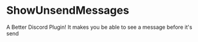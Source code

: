 # ShowUnsendMessages
A Better Discord Plugin! It makes you be able to see a message before it's send
